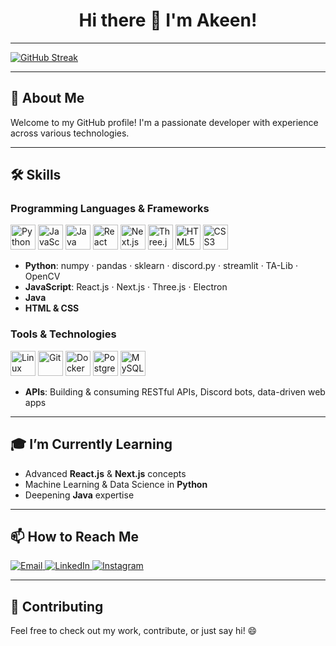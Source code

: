 <!-- ======================== -->
<!--         HEADER          -->
<!-- ======================== -->
<h1 align="center">Hi there 👋 I'm Akeen!</h1>

---

[![GitHub Streak](https://streak-stats.demolab.com?user=akeenkarkare&theme=blood-dark)](https://git.io/streak-stats)

---

## 🔭 About Me
Welcome to my GitHub profile! I'm a passionate developer with experience across various technologies.

---

## 🛠️ Skills

### Programming Languages & Frameworks
<p align="left">
  <img src="https://cdn.jsdelivr.net/gh/devicons/devicon/icons/python/python-original.svg" alt="Python" width="40" height="40"/>
  <img src="https://cdn.jsdelivr.net/gh/devicons/devicon/icons/javascript/javascript-plain.svg" alt="JavaScript" width="40" height="40"/>
  <img src="https://cdn.jsdelivr.net/gh/devicons/devicon/icons/java/java-original.svg" alt="Java" width="40" height="40"/>
  <img src="https://cdn.jsdelivr.net/gh/devicons/devicon/icons/react/react-original.svg" alt="React" width="40" height="40"/>
  <img src="https://cdn.jsdelivr.net/gh/devicons/devicon/icons/nextjs/nextjs-original.svg" alt="Next.js" width="40" height="40"/>
  <img src="https://cdn.jsdelivr.net/gh/devicons/devicon/icons/threejs/threejs-original.svg" alt="Three.js" width="40" height="40"/>
  <img src="https://cdn.jsdelivr.net/gh/devicons/devicon/icons/html5/html5-original.svg" alt="HTML5" width="40" height="40"/>
  <img src="https://cdn.jsdelivr.net/gh/devicons/devicon/icons/css3/css3-original.svg" alt="CSS3" width="40" height="40"/>
</p>

- **Python**: numpy · pandas · sklearn · discord.py · streamlit · TA-Lib · OpenCV  
- **JavaScript**: React.js · Next.js · Three.js · Electron
- **Java**  
- **HTML & CSS**

### Tools & Technologies
<p align="left">
  <img src="https://cdn.jsdelivr.net/gh/devicons/devicon/icons/linux/linux-original.svg" alt="Linux" width="40" height="40"/>
  <img src="https://cdn.jsdelivr.net/gh/devicons/devicon/icons/git/git-original.svg" alt="Git" width="40" height="40"/>
  <img src="https://cdn.jsdelivr.net/gh/devicons/devicon/icons/docker/docker-original.svg" alt="Docker" width="40" height="40"/>
  <img src="https://cdn.jsdelivr.net/gh/devicons/devicon/icons/postgresql/postgresql-original.svg" alt="PostgreSQL" width="40" height="40"/>
  <img src="https://cdn.jsdelivr.net/gh/devicons/devicon/icons/mysql/mysql-original.svg" alt="MySQL" width="40" height="40"/>
</p>

- **APIs**: Building & consuming RESTful APIs, Discord bots, data-driven web apps

---

## 🎓 I’m Currently Learning
- Advanced **React.js** & **Next.js** concepts  
- Machine Learning & Data Science in **Python**  
- Deepening **Java** expertise  

---

## 📫 How to Reach Me
<p align="left">
  <a href="mailto:akeenkarkare@gmail.com">
    <img src="https://img.shields.io/badge/Email-D14836?logo=gmail&logoColor=white" alt="Email"/>
  </a>
  <a href="https://www.linkedin.com/in/akeen-karkare-5ba430304/">
    <img src="https://img.shields.io/badge/LinkedIn-0A66C2?logo=linkedin&logoColor=white" alt="LinkedIn"/>
  </a>
  <a href="https://www.instagram.com/akeen.exe/">
    <img src="https://img.shields.io/badge/Instagram-E4405F?logo=instagram&logoColor=white" alt="Instagram"/>
  </a>
</p>

---

## 🤝 Contributing
Feel free to check out my work, contribute, or just say hi! 😄
